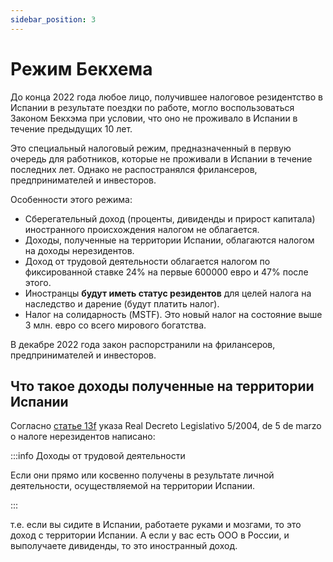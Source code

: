 ```yaml
---
sidebar_position: 3
---
```


# Режим Бекхема

До конца 2022 года любое лицо, получившее  налоговое резидентство в Испании в результате поездки по работе, могло воспользоваться Законом Бекхэма при условии, что оно не проживало в Испании в течение предыдущих 10 лет.

Это специальный налоговый режим, предназначенный в первую очередь для работников, которые не проживали в Испании в течение последних лет. Однако не распостранялся фрилансеров, предпринимателей и инвесторов.

Особенности этого режима:

- Сберегательный доход (проценты, дивиденды и прирост капитала) иностранного происхождения налогом не облагается.
- Доходы, полученные на территории Испании, облагаются налогом на доходы нерезидентов.
- Доход от трудовой деятельности облагается налогом по фиксированной ставке 24% на первые 600000 евро и 47% после этого.
- Иностранцы **будут иметь статус резидентов** для целей налога на наследство и дарение (будут платить налог).
- Налог на солидарность (MSTF). Это новый налог на состояние выше 3 млн. евро со всего мирового богатства.

В декабре 2022 года закон распорстранили на фрилансеров, предпринимателей и инвесторов.

## Что такое доходы полученные на территории Испании

Согласно [статье 13f](https://www.boe.es/buscar/act.php?id=BOE-A-2004-4527#a13) указа Real Decreto Legislativo 5/2004, de 5 de marzo о налоге нерезидентов написано:

:::info Доходы от трудовой деятельности

Если они прямо или косвенно получены в результате личной деятельности, осуществляемой на территории Испании.

:::

т.е. если вы сидите в Испании, работаете руками и мозгами, то это доход с территории Испании. А если у вас есть ООО в России, и выполучаете дивиденды, то это иностранный доход.
